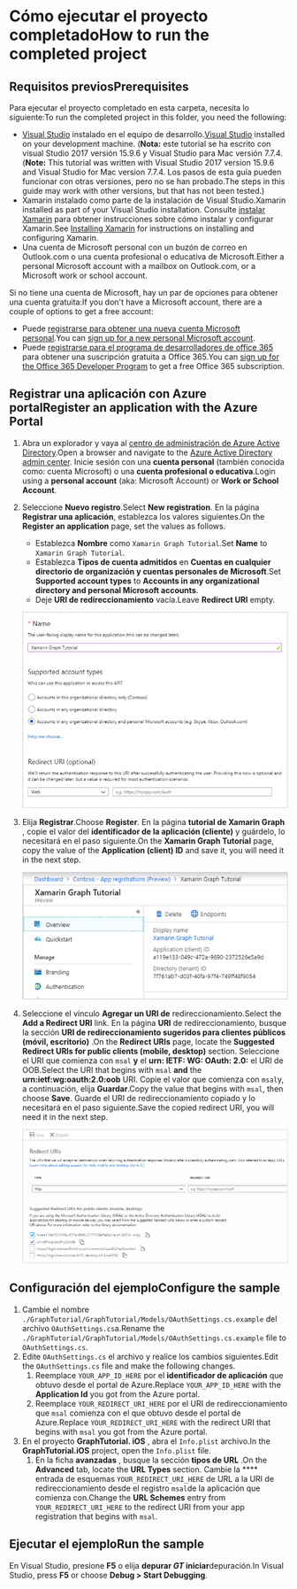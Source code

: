 # <a name="how-to-run-the-completed-project"></a><span data-ttu-id="a7bb5-101">Cómo ejecutar el proyecto completado</span><span class="sxs-lookup"><span data-stu-id="a7bb5-101">How to run the completed project</span></span>

## <a name="prerequisites"></a><span data-ttu-id="a7bb5-102">Requisitos previos</span><span class="sxs-lookup"><span data-stu-id="a7bb5-102">Prerequisites</span></span>

<span data-ttu-id="a7bb5-103">Para ejecutar el proyecto completado en esta carpeta, necesita lo siguiente:</span><span class="sxs-lookup"><span data-stu-id="a7bb5-103">To run the completed project in this folder, you need the following:</span></span>

- <span data-ttu-id="a7bb5-104">[Visual Studio](https://visualstudio.microsoft.com/vs/) instalado en el equipo de desarrollo.</span><span class="sxs-lookup"><span data-stu-id="a7bb5-104">[Visual Studio](https://visualstudio.microsoft.com/vs/) installed on your development machine.</span></span> <span data-ttu-id="a7bb5-105">(**Nota:** este tutorial se ha escrito con visual Studio 2017 versión 15.9.6 y Visual Studio para Mac versión 7.7.4.</span><span class="sxs-lookup"><span data-stu-id="a7bb5-105">(**Note:** This tutorial was written with Visual Studio 2017 version 15.9.6 and Visual Studio for Mac version 7.7.4.</span></span> <span data-ttu-id="a7bb5-106">Los pasos de esta guía pueden funcionar con otras versiones, pero no se han probado.</span><span class="sxs-lookup"><span data-stu-id="a7bb5-106">The steps in this guide may work with other versions, but that has not been tested.)</span></span>
- <span data-ttu-id="a7bb5-107">Xamarin instalado como parte de la instalación de Visual Studio.</span><span class="sxs-lookup"><span data-stu-id="a7bb5-107">Xamarin installed as part of your Visual Studio installation.</span></span> <span data-ttu-id="a7bb5-108">Consulte [instalar Xamarin](https://docs.microsoft.com/xamarin/cross-platform/get-started/installation) para obtener instrucciones sobre cómo instalar y configurar Xamarin.</span><span class="sxs-lookup"><span data-stu-id="a7bb5-108">See [Installing Xamarin](https://docs.microsoft.com/xamarin/cross-platform/get-started/installation) for instructions on installing and configuring Xamarin.</span></span>
- <span data-ttu-id="a7bb5-109">Una cuenta de Microsoft personal con un buzón de correo en Outlook.com o una cuenta profesional o educativa de Microsoft.</span><span class="sxs-lookup"><span data-stu-id="a7bb5-109">Either a personal Microsoft account with a mailbox on Outlook.com, or a Microsoft work or school account.</span></span>

<span data-ttu-id="a7bb5-110">Si no tiene una cuenta de Microsoft, hay un par de opciones para obtener una cuenta gratuita:</span><span class="sxs-lookup"><span data-stu-id="a7bb5-110">If you don't have a Microsoft account, there are a couple of options to get a free account:</span></span>

- <span data-ttu-id="a7bb5-111">Puede [registrarse para obtener una nueva cuenta Microsoft personal](https://signup.live.com/signup?wa=wsignin1.0&rpsnv=12&ct=1454618383&rver=6.4.6456.0&wp=MBI_SSL_SHARED&wreply=https://mail.live.com/default.aspx&id=64855&cbcxt=mai&bk=1454618383&uiflavor=web&uaid=b213a65b4fdc484382b6622b3ecaa547&mkt=E-US&lc=1033&lic=1).</span><span class="sxs-lookup"><span data-stu-id="a7bb5-111">You can [sign up for a new personal Microsoft account](https://signup.live.com/signup?wa=wsignin1.0&rpsnv=12&ct=1454618383&rver=6.4.6456.0&wp=MBI_SSL_SHARED&wreply=https://mail.live.com/default.aspx&id=64855&cbcxt=mai&bk=1454618383&uiflavor=web&uaid=b213a65b4fdc484382b6622b3ecaa547&mkt=E-US&lc=1033&lic=1).</span></span>
- <span data-ttu-id="a7bb5-112">Puede [registrarse para el programa de desarrolladores de office 365](https://developer.microsoft.com/office/dev-program) para obtener una suscripción gratuita a Office 365.</span><span class="sxs-lookup"><span data-stu-id="a7bb5-112">You can [sign up for the Office 365 Developer Program](https://developer.microsoft.com/office/dev-program) to get a free Office 365 subscription.</span></span>

## <a name="register-an-application-with-the-azure-portal"></a><span data-ttu-id="a7bb5-113">Registrar una aplicación con Azure portal</span><span class="sxs-lookup"><span data-stu-id="a7bb5-113">Register an application with the Azure Portal</span></span>

1. <span data-ttu-id="a7bb5-114">Abra un explorador y vaya al [centro de administración de Azure Active Directory](https://aad.portal.azure.com).</span><span class="sxs-lookup"><span data-stu-id="a7bb5-114">Open a browser and navigate to the [Azure Active Directory admin center](https://aad.portal.azure.com).</span></span> <span data-ttu-id="a7bb5-115">Inicie sesión con una **cuenta personal** (también conocida como: cuenta Microsoft) o una **cuenta profesional o educativa**.</span><span class="sxs-lookup"><span data-stu-id="a7bb5-115">Login using a **personal account** (aka: Microsoft Account) or **Work or School Account**.</span></span>

1. <span data-ttu-id="a7bb5-116">Seleccione **Nuevo registro**.</span><span class="sxs-lookup"><span data-stu-id="a7bb5-116">Select **New registration**.</span></span> <span data-ttu-id="a7bb5-117">En la página **Registrar una aplicación**, establezca los valores siguientes.</span><span class="sxs-lookup"><span data-stu-id="a7bb5-117">On the **Register an application** page, set the values as follows.</span></span>

    - <span data-ttu-id="a7bb5-118">Establezca **Nombre** como `Xamarin Graph Tutorial`.</span><span class="sxs-lookup"><span data-stu-id="a7bb5-118">Set **Name** to `Xamarin Graph Tutorial`.</span></span>
    - <span data-ttu-id="a7bb5-119">Establezca **Tipos de cuenta admitidos** en **Cuentas en cualquier directorio de organización y cuentas personales de Microsoft**.</span><span class="sxs-lookup"><span data-stu-id="a7bb5-119">Set **Supported account types** to **Accounts in any organizational directory and personal Microsoft accounts**.</span></span>
    - <span data-ttu-id="a7bb5-120">Deje **URI de redireccionamiento** vacía.</span><span class="sxs-lookup"><span data-stu-id="a7bb5-120">Leave **Redirect URI** empty.</span></span>

    ![Captura de pantalla de la página registrar una aplicación](../../tutorial/images/aad-register-an-app.png)

1. <span data-ttu-id="a7bb5-122">Elija **Registrar**.</span><span class="sxs-lookup"><span data-stu-id="a7bb5-122">Choose **Register**.</span></span> <span data-ttu-id="a7bb5-123">En la página **tutorial de Xamarin Graph** , copie el valor del **identificador de la aplicación (cliente)** y guárdelo, lo necesitará en el paso siguiente.</span><span class="sxs-lookup"><span data-stu-id="a7bb5-123">On the **Xamarin Graph Tutorial** page, copy the value of the **Application (client) ID** and save it, you will need it in the next step.</span></span>

    ![Captura de pantalla del identificador de la aplicación del nuevo registro de la aplicación](../../tutorial/images/aad-application-id.png)

1. <span data-ttu-id="a7bb5-125">Seleccione el vínculo **Agregar un URI de** redireccionamiento.</span><span class="sxs-lookup"><span data-stu-id="a7bb5-125">Select the **Add a Redirect URI** link.</span></span> <span data-ttu-id="a7bb5-126">En la página **URI** de redireccionamiento, busque la sección **URI de redireccionamiento sugeridos para clientes públicos (móvil, escritorio)** .</span><span class="sxs-lookup"><span data-stu-id="a7bb5-126">On the **Redirect URIs** page, locate the **Suggested Redirect URIs for public clients (mobile, desktop)** section.</span></span> <span data-ttu-id="a7bb5-127">Seleccione el URI que comienza con `msal` **y** el **urn: IETF: WG: OAuth: 2.0:** el URI de OOB.</span><span class="sxs-lookup"><span data-stu-id="a7bb5-127">Select the URI that begins with `msal` **and** the **urn:ietf:wg:oauth:2.0:oob** URI.</span></span> <span data-ttu-id="a7bb5-128">Copie el valor que comienza con `msal`y, a continuación, elija **Guardar**.</span><span class="sxs-lookup"><span data-stu-id="a7bb5-128">Copy the value that begins with `msal`, then choose **Save**.</span></span> <span data-ttu-id="a7bb5-129">Guarde el URI de redireccionamiento copiado y lo necesitará en el paso siguiente.</span><span class="sxs-lookup"><span data-stu-id="a7bb5-129">Save the copied redirect URI, you will need it in the next step.</span></span>

    ![Captura de pantalla de la página URI de redireccionamiento](../../tutorial/images/aad-redirect-uris.png)

## <a name="configure-the-sample"></a><span data-ttu-id="a7bb5-131">Configuración del ejemplo</span><span class="sxs-lookup"><span data-stu-id="a7bb5-131">Configure the sample</span></span>

1. <span data-ttu-id="a7bb5-132">Cambie el nombre `./GraphTutorial/GraphTutorial/Models/OAuthSettings.cs.example` del archivo `OAuthSettings.cs`a.</span><span class="sxs-lookup"><span data-stu-id="a7bb5-132">Rename the `./GraphTutorial/GraphTutorial/Models/OAuthSettings.cs.example` file to `OAuthSettings.cs`.</span></span>
1. <span data-ttu-id="a7bb5-133">Edite `OAuthSettings.cs` el archivo y realice los cambios siguientes.</span><span class="sxs-lookup"><span data-stu-id="a7bb5-133">Edit the `OAuthSettings.cs` file and make the following changes.</span></span>
    1. <span data-ttu-id="a7bb5-134">Reemplace `YOUR_APP_ID_HERE` por el **identificador de aplicación** que obtuvo desde el portal de Azure.</span><span class="sxs-lookup"><span data-stu-id="a7bb5-134">Replace `YOUR_APP_ID_HERE` with the **Application Id** you got from the Azure portal.</span></span>
    1. <span data-ttu-id="a7bb5-135">Reemplace `YOUR_REDIRECT_URI_HERE` por el URI de redireccionamiento que `msal` comienza con el que obtuvo desde el portal de Azure.</span><span class="sxs-lookup"><span data-stu-id="a7bb5-135">Replace `YOUR_REDIRECT_URI_HERE` with the redirect URI that begins with `msal` you got from the Azure portal.</span></span>
1. <span data-ttu-id="a7bb5-136">En el proyecto **GraphTutorial. iOS** , abra el `Info.plist` archivo.</span><span class="sxs-lookup"><span data-stu-id="a7bb5-136">In the **GraphTutorial.iOS** project, open the `Info.plist` file.</span></span>
    1. <span data-ttu-id="a7bb5-137">En la ficha **avanzadas** , busque la sección **tipos de URL** .</span><span class="sxs-lookup"><span data-stu-id="a7bb5-137">On the **Advanced** tab, locate the **URL Types** section.</span></span> <span data-ttu-id="a7bb5-138">Cambie la \*\*\*\* entrada de esquemas `YOUR_REDIRECT_URI_HERE` de URL a la URI de redireccionamiento desde el registro `msal`de la aplicación que comienza con.</span><span class="sxs-lookup"><span data-stu-id="a7bb5-138">Change the **URL Schemes** entry from `YOUR_REDIRECT_URI_HERE` to the redirect URI from your app registration that begins with `msal`.</span></span>

## <a name="run-the-sample"></a><span data-ttu-id="a7bb5-139">Ejecutar el ejemplo</span><span class="sxs-lookup"><span data-stu-id="a7bb5-139">Run the sample</span></span>

<span data-ttu-id="a7bb5-140">En Visual Studio, presione **F5** o elija **depurar _GT_ iniciar**depuración.</span><span class="sxs-lookup"><span data-stu-id="a7bb5-140">In Visual Studio, press **F5** or choose **Debug > Start Debugging**.</span></span>